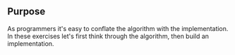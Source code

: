 ## Purpose

As programmers it's easy to conflate the algorithm with the implementation. In
these exercises let's first think through the algorithm, then build an
implementation.
